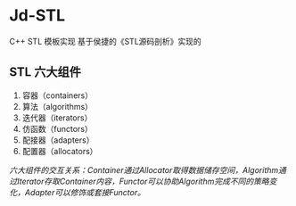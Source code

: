 # Jd-STL
C++ STL 模板实现
基于侯捷的《STL源码剖析》实现的

## STL 六大组件
1. 容器（containers）
2. 算法（algorithms）
3. 迭代器（iterators）
4. 仿函数（functors）
5. 配接器（adapters）
6. 配置器（allocators）

*六大组件的交互关系：Container通过Allocator取得数据储存空间，Algorithm通过Iterator存取Container内容，Functor可以协助Algorithm完成不同的策略变化，Adapter可以修饰或套接Functor。*